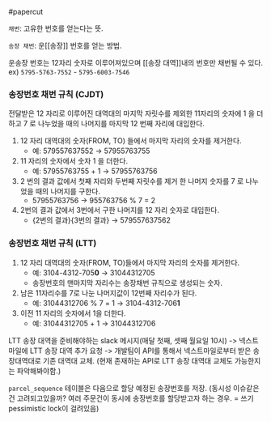#papercut 

`채번`: 고유한 번호를 얻는다는 뜻.

`송장 채번`: 운[[송장]] 번호를 얻는 방법.

운송장 번호는 12자리 숫자로 이루어져있으며 [[송장 대역]]내의 번호만 채번될 수 있다. 
ex) `5795-5763-7552` - `5795-6003-7546`
### 송장번호 채번 규칙 (CJDT)

전달받은 12 자리로 이루어진 대역대의 마지막 자릿수를 제외한 11자리의 숫자에 1 을 더하고 7 로 나누었을 때의 나머지를 마지막 12 번째 자리에 대입한다.

1. 12 자리 대역대의 숫자(FROM, TO) 들에서 마지막 자리의 숫자를 제거한다.
    - 예: 579557637552 → 57955763755  
2. 11 자리의 숫자에서 숫자 1 을 더한다.
    - 예: 57955763755 + 1 → 57955763756
3. 2 번의 결과 값에서 첫째 자리와 두번째 자릿수를 제거 한 나머지 숫자를 7 로 나누었을 때의 나머지를 구한다.
    - 57955763756 → 955763756 % 7 = 2  
4. 2번의 결과 값에서 3번에서 구한 나머지를 12 자리 숫자로 대입한다.
    - {2번의 결과}{3번의 결과} → 579557637562
### 송장번호 채번 규칙 (LTT)

 
1. 12 자리 대역대의 숫자(FROM, TO)들에서 마지막 자리의 숫자를 제거한다.
	-  예: 3104-4312-705**0** → 31044312705
	- 송장번호의 맨마지막 자리수는 송장채번 규칙으로 생성되는 숫자.
2. 남은 11자리수를 7로 나눈 나머지값이 12번째 자리수가 된다.
	- 예: 31044312706 % 7 = 1 → 3104-4312-706**1**
3. 이전 11 자리의 숫자에서 1을 더한다.
	- 예: 31044312705 + 1 →  31044312706

LTT 송장 대역을 준비해야하는 slack 메시지(매달 첫째, 셋째 월요일 10시) -> 넥스트마일에 LTT 송장 대역 추가 요청 -> 개발팀이 API를 통해서 넥스트마일로부터 받은 송장대역대로 기존 대역대 교체. (현재 존재하는 API로 LTT 송장 대역대 교체도 가능한지는 파악해봐야함.)

`parcel_sequence` 테이블은 다음으로 할당 예정된 송장번호를 저장. (동시성 이슈같은건 고려되고있을까? 여러 주문건이 동시에 송장번호를 할당받고자 하는 경우. = 쓰기 pessimistic lock이 걸려있음)

